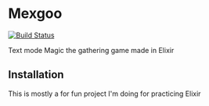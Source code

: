# Mexgoo

[![Build Status](https://travis-ci.org/diogovk/mexgoo.svg?branch=master)](https://travis-ci.org/diogovk/mexgoo)

Text mode Magic the gathering game made in Elixir

## Installation

This is mostly a for fun project I'm doing for practicing Elixir



